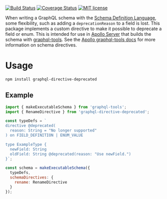 [![Build Status](https://travis-ci.org/brandondoran/graphql-directive-deprecated.svg?branch=master)](https://travis-ci.org/brandondoran/graphql-directive-deprecated.svg?branch=master)
[![Coverage Status](https://coveralls.io/repos/github/brandondoran/graphql-directive-deprecated/badge.svg?branch=master)](https://coveralls.io/github/brandondoran/graphql-directive-deprecated?branch=master)
[![MIT license](http://img.shields.io/badge/license-MIT-brightgreen.svg)](http://opensource.org/licenses/MIT)

When writing a GraphQL schema with the [Schema Definition Language](https://www.graph.cool/docs/faq/graphql-sdl-schema-definition-language-kr84dktnp0/), some flexibility, such as
adding a `deprecationReason` to a field is lost. This package implements a custom directive
to make it possible to deprecate a field or enum. This is intended for use in [Apollo Server](https://github.com/apollographql/apollo-server) that builds the schema with [graphql-tools](https://github.com/apollographql/graphql-tools). See the [Apollo graphql-tools docs](https://www.apollographql.com/docs/graphql-tools/schema-directives.html) for more information on schema directives.

# Usage

```bash
npm install graphql-directive-deprecated
```

## Example

```javascript
import { makeExecutableSchema } from 'graphql-tools';
import { RenameDirective } from 'graphql-directive-deprecated';

const typeDefs = `
directive @deprecated(
  reason: String = "No longer supported"
) on FIELD_DEFINITION | ENUM_VALUE

type ExampleType {
  newField: String
  oldField: String @deprecated(reason: "Use newField.")
}`;

const schema = makeExecutableSchema({
  typeDefs,
  schemaDirectives: {
    rename: RenameDirective
  }
});
```
